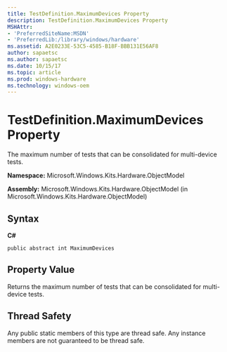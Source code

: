 ```yaml
---
title: TestDefinition.MaximumDevices Property
description: TestDefinition.MaximumDevices Property
MSHAttr:
- 'PreferredSiteName:MSDN'
- 'PreferredLib:/library/windows/hardware'
ms.assetid: A2E0233E-53C5-4585-B18F-BBB131E56AF8
author: sapaetsc
ms.author: sapaetsc
ms.date: 10/15/17
ms.topic: article
ms.prod: windows-hardware
ms.technology: windows-oem
---
```


# TestDefinition.MaximumDevices Property


The maximum number of tests that can be consolidated for multi-device tests.

**Namespace:** Microsoft.Windows.Kits.Hardware.ObjectModel

**Assembly:** Microsoft.Windows.Kits.Hardware.ObjectModel (in Microsoft.Windows.Kits.Hardware.ObjectModel)

## <span id="Syntax"></span><span id="syntax"></span><span id="SYNTAX"></span>Syntax


**C#**

`public abstract int MaximumDevices`

## <span id="Property_Value"></span><span id="property_value"></span><span id="PROPERTY_VALUE"></span>Property Value


Returns the maximum number of tests that can be consolidated for multi-device tests.

## <span id="Thread_Safety"></span><span id="thread_safety"></span><span id="THREAD_SAFETY"></span>Thread Safety


Any public static members of this type are thread safe. Any instance members are not guaranteed to be thread safe.

 

 






